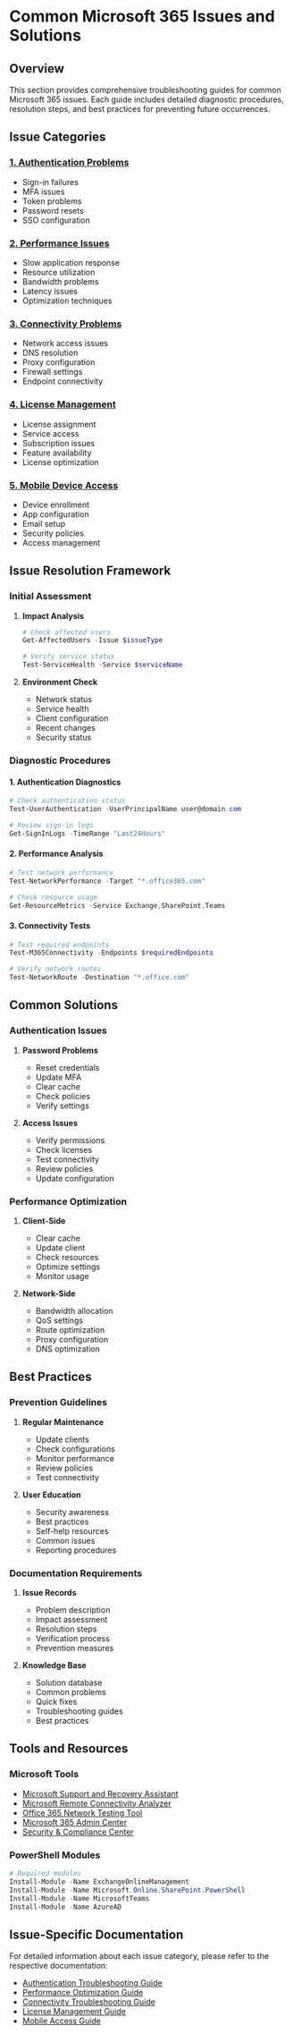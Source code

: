 # Common Microsoft 365 Issues and Solutions

## Overview
This section provides comprehensive troubleshooting guides for common Microsoft 365 issues. Each guide includes detailed diagnostic procedures, resolution steps, and best practices for preventing future occurrences.

## Issue Categories

### [1. Authentication Problems](./authentication.md)
- Sign-in failures
- MFA issues
- Token problems
- Password resets
- SSO configuration

### [2. Performance Issues](./performance.md)
- Slow application response
- Resource utilization
- Bandwidth problems
- Latency issues
- Optimization techniques

### [3. Connectivity Problems](./connectivity.md)
- Network access issues
- DNS resolution
- Proxy configuration
- Firewall settings
- Endpoint connectivity

### [4. License Management](./licensing.md)
- License assignment
- Service access
- Subscription issues
- Feature availability
- License optimization

### [5. Mobile Device Access](./mobile_access.md)
- Device enrollment
- App configuration
- Email setup
- Security policies
- Access management

## Issue Resolution Framework

### Initial Assessment
1. **Impact Analysis**
   ```powershell
   # Check affected users
   Get-AffectedUsers -Issue $issueType
   
   # Verify service status
   Test-ServiceHealth -Service $serviceName
   ```

2. **Environment Check**
   - Network status
   - Service health
   - Client configuration
   - Recent changes
   - Security status

### Diagnostic Procedures

#### 1. Authentication Diagnostics
```powershell
# Check authentication status
Test-UserAuthentication -UserPrincipalName user@domain.com

# Review sign-in logs
Get-SignInLogs -TimeRange "Last24Hours"
```

#### 2. Performance Analysis
```powershell
# Test network performance
Test-NetworkPerformance -Target "*.office365.com"

# Check resource usage
Get-ResourceMetrics -Service Exchange,SharePoint,Teams
```

#### 3. Connectivity Tests
```powershell
# Test required endpoints
Test-M365Connectivity -Endpoints $requiredEndpoints

# Verify network routes
Test-NetworkRoute -Destination "*.office.com"
```

## Common Solutions

### Authentication Issues
1. **Password Problems**
   - Reset credentials
   - Update MFA
   - Clear cache
   - Check policies
   - Verify settings

2. **Access Issues**
   - Verify permissions
   - Check licenses
   - Test connectivity
   - Review policies
   - Update configuration

### Performance Optimization
1. **Client-Side**
   - Clear cache
   - Update client
   - Check resources
   - Optimize settings
   - Monitor usage

2. **Network-Side**
   - Bandwidth allocation
   - QoS settings
   - Route optimization
   - Proxy configuration
   - DNS optimization

## Best Practices

### Prevention Guidelines
1. **Regular Maintenance**
   - Update clients
   - Check configurations
   - Monitor performance
   - Review policies
   - Test connectivity

2. **User Education**
   - Security awareness
   - Best practices
   - Self-help resources
   - Common issues
   - Reporting procedures

### Documentation Requirements
1. **Issue Records**
   - Problem description
   - Impact assessment
   - Resolution steps
   - Verification process
   - Prevention measures

2. **Knowledge Base**
   - Solution database
   - Common problems
   - Quick fixes
   - Troubleshooting guides
   - Best practices

## Tools and Resources

### Microsoft Tools
- [Microsoft Support and Recovery Assistant](https://aka.ms/SaRA)
- [Microsoft Remote Connectivity Analyzer](https://testconnectivity.microsoft.com)
- [Office 365 Network Testing Tool](https://connectivity.office.com)
- [Microsoft 365 Admin Center](https://admin.microsoft.com)
- [Security & Compliance Center](https://protection.office.com)

### PowerShell Modules
```powershell
# Required modules
Install-Module -Name ExchangeOnlineManagement
Install-Module -Name Microsoft.Online.SharePoint.PowerShell
Install-Module -Name MicrosoftTeams
Install-Module -Name AzureAD
```

## Issue-Specific Documentation

For detailed information about each issue category, please refer to the respective documentation:

- [Authentication Troubleshooting Guide](./authentication.md)
- [Performance Optimization Guide](./performance.md)
- [Connectivity Troubleshooting Guide](./connectivity.md)
- [License Management Guide](./licensing.md)
- [Mobile Access Guide](./mobile_access.md)
